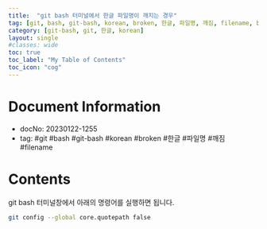 ```yaml
---      
title:  "git bash 터미널에서 한글 파일명이 깨지는 경우"   
tag: [git, bash, git-bash, korean, broken, 한글, 파일명, 깨짐, filename, broken-korean-filename]      
category: [git-bash, git, 한글, korean]
layout: single
#classes: wide
toc: true
toc_label: "My Table of Contents"
toc_icon: "cog"
---
```


# Document Information   
- docNo: 20230122-1255   
- tag: #git #bash #git-bash #korean #broken #한글 #파일명 #깨짐 #filename   
   
# Contents   
   
git bash 터미널창에서 아래의 명령어를 실행하면 됩니다.    
   
```bash   
git config --global core.quotepath false   
```   
   
